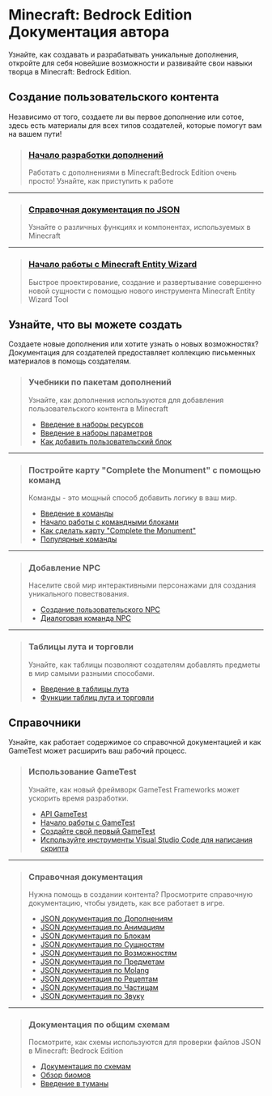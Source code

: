 # Minecraft: Bedrock Edition Документация автора

Узнайте, как создавать и разрабатывать уникальные дополнения, откройте для себя новейшие возможности и развивайте свои
навыки творца в Minecraft: Bedrock Edition.

## Создание пользовательского контента

Независимо от того, создаете ли вы первое дополнение или сотое, здесь есть материалы для всех типов создателей, которые
помогут вам на вашем пути!

> ### [Начало разработки дополнений](Tutorials/Add-On_Pack_Tutorials/Getting_Started.md)
>
> Работать с дополнениями в Minecraft:Bedrock Edition очень просто! Узнайте, как приступить к работе

---

> ### [Справочная документация по JSON](Reference_Documentation/README.md)
>
> Узнайте о различных функциях и компонентах, используемых в Minecraft

---

> ### [Начало работы с Minecraft Entity Wizard](Tools_and_Frameworks/Creator_Tools/Blockbench/Minecraft_Entity_Wizard.md)
>
> Быстрое проектирование, создание и развертывание совершенно новой сущности с помощью нового инструмента Minecraft Entity Wizard Tool

## Узнайте, что вы можете создать

Создаете новые дополнения или хотите узнать о новых возможностях? Документация для создателей предоставляет коллекцию
письменных материалов в помощь создателям.

> ### Учебники по пакетам дополнений
>
> Узнайте, как дополнения используются для добавления пользовательского контента в Minecraft
>
> + [Введение в наборы ресурсов](Tutorials/Add-On_Pack_Tutorials/Introduction_to_Resource_Packs.md)
> + [Введение в наборы параметров](Tutorials/Add-On_Pack_Tutorials/Introduction_to_Behavior_Packs.md)
> + [Как добавить пользовательский блок](Tutorials/Add-On_Pack_Tutorials/Adding_a_Custom_Block.md)

---

> ### Постройте карту "Complete the Monument" с помощью команд
>
> Команды - это мощный способ добавить логику в ваш мир.
>
> + [Введение в команды](Tutorials/Commands_and_Command_Blocks/Introduction_to_Commands.md)
> + [Начало работы с командными блоками](Tutorials/Commands_and_Command_Blocks/Getting_Started_with_Command_Blocks.md)
> + [Как сделать карту "Complete the Monument"](Tutorials/Commands_and_Command_Blocks/How_to_Make_a_Complete_the_Monument_Map.md)
> + [Популярные команды](Tutorials/Commands_and_Command_Blocks/Popular_Commands.md)

---

> ### Добавление NPC
>
> Населите свой мир интерактивными персонажами для создания уникального повествования.
>
> + [Создание пользовательского NPC](Tutorials/Adding_NPCs/Create_a_Custom_NPC.md)
> + [Диалоговая команда NPC](Tutorials/Adding_NPCs/NPC_Dialogue_Command.md)

---

> ### Таблицы лута и торговли
>
> Узнайте, как таблицы позволяют создателям добавлять предметы в мир самыми разными способами.
>
> + [Введение в таблицы лута](Tutorials/Loot_and_Trading_Tables/Introduction_to_Loot_Tables.md)
> + [Функции таблиц лута и торговли](Tutorials/Loot_and_Trading_Tables/Loot_and_Trade_Table_Functions.md)

## Справочники

Узнайте, как работает содержимое со справочной документацией и как GameTest может расширить ваш рабочий процесс.

> ### Использование GameTest
>
> Узнайте, как новый фреймворк GameTest Frameworks может ускорить время разработки.
>
> + [API GameTest](Reference_Documentation/GameTest/GameTest_API/Modules/mojang-gametest/mojang-gametest.md)
> + [Начало работы с GameTest](Tools_and_Frameworks/GameTest_Framework/Getting_Started_with_GameTest.md)
> + [Создайте свой первый GameTest](Tools_and_Frameworks/GameTest_Framework/Build_your_first_GameTest.md)
> + [Используйте инструменты Visual Studio Code для написания скрипта](Tools_and_Frameworks/GameTest_Framework/Use_Visual_Studio_Code_tools_to_write_script.md)

---

> ### Справочная документация
>
> Нужна помощь в создании контента? Просмотрите справочную документацию, чтобы увидеть, как все работает в игре.
>
> + [JSON документация по Дополнениям](Reference_Documentation/Behavior_Pack/Addons_JSON/README.md)
> + [JSON документация по Анимациям](Reference_Documentation/Behavior_Pack/Animation_JSON/README.md)
> + [JSON документация по Блокам](Reference_Documentation/Behavior_Pack/Block_JSON/README.md)
> + [JSON документация по Сущностям](Reference_Documentation/Behavior_Pack/Entity_JSON/README.md)
> + [JSON документация по Возможностям](Reference_Documentation/Behavior_Pack/Feature_JSON/README.md)
> + [JSON документация по Предметам](Reference_Documentation/Behavior_Pack/Item_JSON/README.md)
> + [JSON документация по Molang](Reference_Documentation/Molang_Documentation/README.md)
> + [JSON документация по Рецептам](Reference_Documentation/Behavior_Pack/Recipe_JSON/README.md)
> + [JSON документация по Частицам](Reference_Documentation/Behavior_Pack/Particle_JSON/README.md)
> + [JSON документация по Звуку](Reference_Documentation/Behavior_Pack/Volume_JSON/README.md)

---

> ### Документация по общим схемам
>
> Посмотрите, как схемы используются для проверки файлов JSON в Minecraft: Bedrock Edition
>
> + [Документация по схемам](Reference_Documentation/Behavior_Pack/Schemas/README.md)
> + [Обзор биомов](Reference_Documentation/Behavior_Pack/Biomes.md)
> + [Введение в туманы](Reference_Documentation/Behavior_Pack/Fog_JSON/Introduction_to_Fogs.md)
